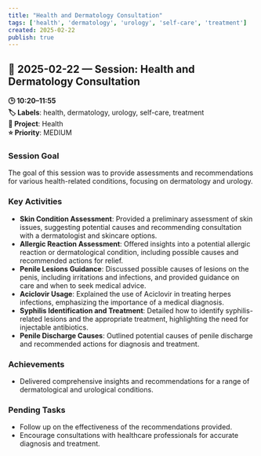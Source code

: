 ```yaml
---
title: "Health and Dermatology Consultation"
tags: ['health', 'dermatology', 'urology', 'self-care', 'treatment']
created: 2025-02-22
publish: true
---
```


## 📅 2025-02-22 — Session: Health and Dermatology Consultation

**🕒 10:20–11:55**  
**🏷️ Labels**: health, dermatology, urology, self-care, treatment  
**📂 Project**: Health  
**⭐ Priority**: MEDIUM  


### Session Goal
The goal of this session was to provide assessments and recommendations for various health-related conditions, focusing on dermatology and urology.

### Key Activities
- **Skin Condition Assessment**: Provided a preliminary assessment of skin issues, suggesting potential causes and recommending consultation with a dermatologist and skincare options.
- **Allergic Reaction Assessment**: Offered insights into a potential allergic reaction or dermatological condition, including possible causes and recommended actions for relief.
- **Penile Lesions Guidance**: Discussed possible causes of lesions on the penis, including irritations and infections, and provided guidance on care and when to seek medical advice.
- **Aciclovir Usage**: Explained the use of Aciclovir in treating herpes infections, emphasizing the importance of a medical diagnosis.
- **Syphilis Identification and Treatment**: Detailed how to identify syphilis-related lesions and the appropriate treatment, highlighting the need for injectable antibiotics.
- **Penile Discharge Causes**: Outlined potential causes of penile discharge and recommended actions for diagnosis and treatment.

### Achievements
- Delivered comprehensive insights and recommendations for a range of dermatological and urological conditions.

### Pending Tasks
- Follow up on the effectiveness of the recommendations provided.
- Encourage consultations with healthcare professionals for accurate diagnosis and treatment.

